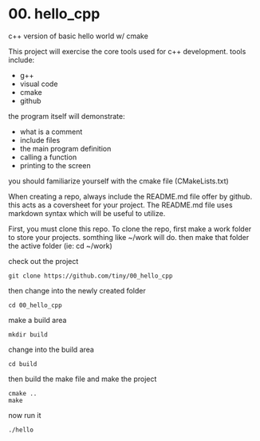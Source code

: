 # 00.  hello_cpp
c++ version of basic hello world w/ cmake 

This project will exercise the core tools used for c++ development.
tools include:
- g++
- visual code
- cmake
- github

the program itself will demonstrate:
- what is a comment
- include files
- the main program definition
- calling a function 
- printing to the screen

you should familiarize yourself with the cmake file (CMakeLists.txt)

When creating a repo, always include the README.md file offer by github.  this acts as a coversheet for your project.  The README.md file uses markdown syntax which will be useful to utilize.


First, you must clone this repo.  To clone the repo, first make
a work folder to store your projects. somthing like ~/work will do.
then make that folder the active folder (ie: cd ~/work)

check out the project
```
git clone https://github.com/tiny/00_hello_cpp
```

then change into the newly created folder

``` 
cd 00_hello_cpp
```

make a build area
```
mkdir build
```

change into the build area
```
cd build
```

then build the make file and make the project
```
cmake ..
make
```

now run it
```
./hello
```

